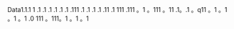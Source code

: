 Data1.1.1
1
.1
.1
.1
.1
.1
.1
.111
.1
.1
.1
.1
.11
.1
111
.111
。1
。111
。11
.1。.1
。q11
。1
。1
。1
。1
.0
111
。111。1
。1
。1
